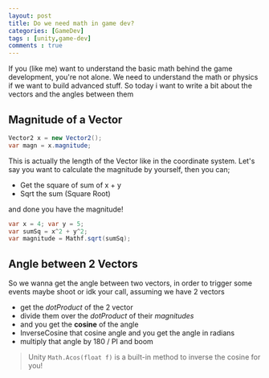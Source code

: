 ```yaml
---
layout: post
title: Do we need math in game dev?  
categories: [GameDev]
tags : [unity,game-dev]
comments : true
---
```


If you (like me) want to understand the basic math behind the game development, you're not alone. We need to understand the math or physics if we want to build advanced stuff. So today i want to write a bit about the vectors and the angles between them

##  Magnitude of a Vector

```csharp
Vector2 x = new Vector2();
var magn = x.magnitude;
```

This is actually the length of the Vector like in the coordinate system. Let's say you want to calculate the magnitude by yourself, then you can;

- Get the square of sum of x + y
- Sqrt the sum (Square Root)

and done you have the magnitude!

```csharp
var x = 4; var y = 5;
var sumSq = x^2 + y^2;
var magnitude = Mathf.sqrt(sumSq);
```

## Angle between 2 Vectors

So we wanna get the angle between two vectors, in order to trigger some events maybe shoot or idk your call, assuming we have 2 vectors

- get the *dotProduct* of the 2 vector
- divide them over the *dotProduct* of their *magnitudes*
- and you get the **cosine** of the angle
- InverseCosine that cosine angle and you get the angle in radians
- multiply that angle by 180 / PI and boom

> Unity `Math.Acos(float f)` is a built-in method to inverse the cosine for you!